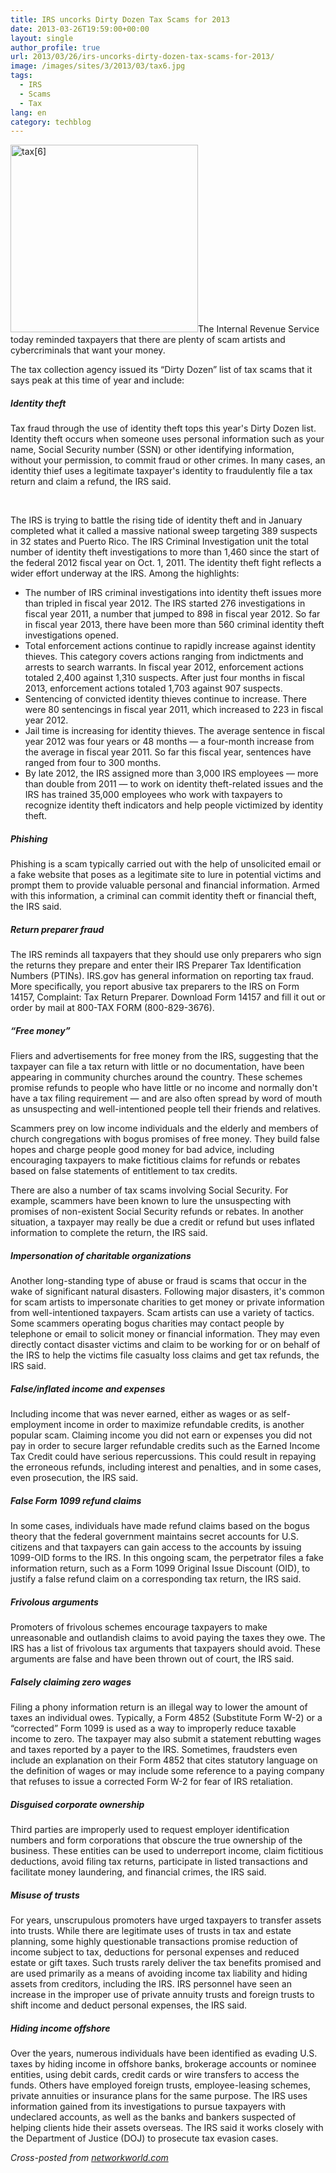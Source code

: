 ```yaml
---
title: IRS uncorks Dirty Dozen Tax Scams for 2013
date: 2013-03-26T19:59:00+00:00
layout: single
author_profile: true
url: 2013/03/26/irs-uncorks-dirty-dozen-tax-scams-for-2013/
image: /images/sites/3/2013/03/tax6.jpg
tags:
  - IRS
  - Scams
  - Tax
lang: en
category: techblog
---
```

[<img class="alignright size-medium wp-image-6489" alt="tax[6]" src="/images/2013/03/tax6-300x300.jpg" width="300" height="300" srcset="/images/sites/3/2013/03/tax6-300x300.jpg 300w, /images/sites/3/2013/03/tax6-150x150.jpg 150w, /images/sites/3/2013/03/tax6.jpg 347w" sizes="(max-width: 300px) 100vw, 300px" />](/images/2013/03/tax6.jpg)The Internal Revenue Service today reminded taxpayers that there are plenty of scam artists and cybercriminals that want your money.

The tax collection agency issued its “Dirty Dozen” list of tax scams that it says peak at this time of year and include:

##### Identity theft

Tax fraud through the use of identity theft tops this year's Dirty Dozen list. Identity theft occurs when someone uses personal information such as your name, Social Security number (SSN) or other identifying information, without your permission, to commit fraud or other crimes. In many cases, an identity thief uses a legitimate taxpayer's identity to fraudulently file a tax return and claim a refund, the IRS said.

&nbsp;

The IRS is trying to battle the rising tide of identity theft and in January completed what it called a massive national sweep targeting 389 suspects in 32 states and Puerto Rico. The IRS Criminal Investigation unit the total number of identity theft investigations to more than 1,460 since the start of the federal 2012 fiscal year on Oct. 1, 2011. The identity theft fight reflects a wider effort underway at the IRS. Among the highlights:

  * The number of IRS criminal investigations into identity theft issues more than tripled in fiscal year 2012. The IRS started 276 investigations in fiscal year 2011, a number that jumped to 898 in fiscal year 2012. So far in fiscal year 2013, there have been more than 560 criminal identity theft investigations opened.
  * Total enforcement actions continue to rapidly increase against identity thieves. This category covers actions ranging from indictments and arrests to search warrants. In fiscal year 2012, enforcement actions totaled 2,400 against 1,310 suspects. After just four months in fiscal 2013, enforcement actions totaled 1,703 against 907 suspects.
  * Sentencing of convicted identity thieves continue to increase. There were 80 sentencings in fiscal year 2011, which increased to 223 in fiscal year 2012.
  * Jail time is increasing for identity thieves. The average sentence in fiscal year 2012 was four years or 48 months &#8212; a four-month increase from the average in fiscal year 2011. So far this fiscal year, sentences have ranged from four to 300 months.
  * By late 2012, the IRS assigned more than 3,000 IRS employees &#8212; more than double from 2011 &#8212; to work on identity theft-related issues and the IRS has trained 35,000 employees who work with taxpayers to recognize identity theft indicators and help people victimized by identity theft.

##### Phishing

Phishing is a scam typically carried out with the help of unsolicited email or a fake website that poses as a legitimate site to lure in potential victims and prompt them to provide valuable personal and financial information. Armed with this information, a criminal can commit identity theft or financial theft, the IRS said.

##### Return preparer fraud

The IRS reminds all taxpayers that they should use only preparers who sign the returns they prepare and enter their IRS Preparer Tax Identification Numbers (PTINs). IRS.gov has general information on reporting tax fraud. More specifically, you report abusive tax preparers to the IRS on Form 14157, Complaint: Tax Return Preparer. Download Form 14157 and fill it out or order by mail at 800-TAX FORM (800-829-3676).

##### “Free money”

Fliers and advertisements for free money from the IRS, suggesting that the taxpayer can file a tax return with little or no documentation, have been appearing in community churches around the country. These schemes promise refunds to people who have little or no income and normally don't have a tax filing requirement &#8212; and are also often spread by word of mouth as unsuspecting and well-intentioned people tell their friends and relatives.

Scammers prey on low income individuals and the elderly and members of church congregations with bogus promises of free money. They build false hopes and charge people good money for bad advice, including encouraging taxpayers to make fictitious claims for refunds or rebates based on false statements of entitlement to tax credits.

There are also a number of tax scams involving Social Security. For example, scammers have been known to lure the unsuspecting with promises of non-existent Social Security refunds or rebates. In another situation, a taxpayer may really be due a credit or refund but uses inflated information to complete the return, the IRS said.

##### Impersonation of charitable organizations

Another long-standing type of abuse or fraud is scams that occur in the wake of significant natural disasters. Following major disasters, it's common for scam artists to impersonate charities to get money or private information from well-intentioned taxpayers. Scam artists can use a variety of tactics. Some scammers operating bogus charities may contact people by telephone or email to solicit money or financial information. They may even directly contact disaster victims and claim to be working for or on behalf of the IRS to help the victims file casualty loss claims and get tax refunds, the IRS said.

##### False/inflated income and expenses

Including income that was never earned, either as wages or as self-employment income in order to maximize refundable credits, is another popular scam. Claiming income you did not earn or expenses you did not pay in order to secure larger refundable credits such as the Earned Income Tax Credit could have serious repercussions. This could result in repaying the erroneous refunds, including interest and penalties, and in some cases, even prosecution, the IRS said.

##### False Form 1099 refund claims

In some cases, individuals have made refund claims based on the bogus theory that the federal government maintains secret accounts for U.S. citizens and that taxpayers can gain access to the accounts by issuing 1099-OID forms to the IRS. In this ongoing scam, the perpetrator files a fake information return, such as a Form 1099 Original Issue Discount (OID), to justify a false refund claim on a corresponding tax return, the IRS said.

##### Frivolous arguments

Promoters of frivolous schemes encourage taxpayers to make unreasonable and outlandish claims to avoid paying the taxes they owe. The IRS has a list of frivolous tax arguments that taxpayers should avoid. These arguments are false and have been thrown out of court, the IRS said.

##### Falsely claiming zero wages

Filing a phony information return is an illegal way to lower the amount of taxes an individual owes. Typically, a Form 4852 (Substitute Form W-2) or a “corrected” Form 1099 is used as a way to improperly reduce taxable income to zero. The taxpayer may also submit a statement rebutting wages and taxes reported by a payer to the IRS. Sometimes, fraudsters even include an explanation on their Form 4852 that cites statutory language on the definition of wages or may include some reference to a paying company that refuses to issue a corrected Form W-2 for fear of IRS retaliation.

##### Disguised corporate ownership

Third parties are improperly used to request employer identification numbers and form corporations that obscure the true ownership of the business. These entities can be used to underreport income, claim fictitious deductions, avoid filing tax returns, participate in listed transactions and facilitate money laundering, and financial crimes, the IRS said.

##### Misuse of trusts

For years, unscrupulous promoters have urged taxpayers to transfer assets into trusts. While there are legitimate uses of trusts in tax and estate planning, some highly questionable transactions promise reduction of income subject to tax, deductions for personal expenses and reduced estate or gift taxes. Such trusts rarely deliver the tax benefits promised and are used primarily as a means of avoiding income tax liability and hiding assets from creditors, including the IRS. IRS personnel have seen an increase in the improper use of private annuity trusts and foreign trusts to shift income and deduct personal expenses, the IRS said.

##### Hiding income offshore

Over the years, numerous individuals have been identified as evading U.S. taxes by hiding income in offshore banks, brokerage accounts or nominee entities, using debit cards, credit cards or wire transfers to access the funds. Others have employed foreign trusts, employee-leasing schemes, private annuities or insurance plans for the same purpose. The IRS uses information gained from its investigations to pursue taxpayers with undeclared accounts, as well as the banks and bankers suspected of helping clients hide their assets overseas. The IRS said it works closely with the Department of Justice (DOJ) to prosecute tax evasion cases.

_Cross-posted from_ <a href="http://www.networkworld.com/" target="_blank"><em>networkworld.com</em></a>